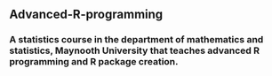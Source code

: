 ## Advanced-R-programming

### A statistics course in the department of mathematics and statistics, Maynooth University that teaches advanced R programming and R package creation. 
